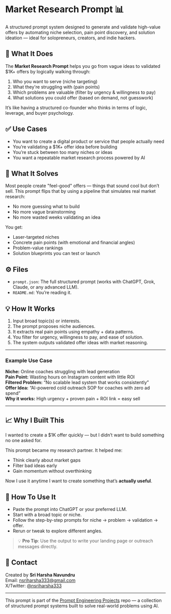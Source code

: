 # Market Research Prompt 📊

A structured prompt system designed to generate and validate high-value offers by automating niche selection, pain point discovery, and solution ideation — ideal for solopreneurs, creators, and indie hackers.

## 🎯 What It Does

The **Market Research Prompt** helps you go from vague ideas to validated $1K+ offers by logically walking through:

1. Who you want to serve (niche targeting)
2. What they're struggling with (pain points)
3. Which problems are valuable (filter by urgency & willingness to pay)
4. What solutions you could offer (based on demand, not guesswork)

It’s like having a structured co-founder who thinks in terms of logic, leverage, and buyer psychology.

## ✅ Use Cases

- You want to create a digital product or service that people actually need  
- You’re validating a $1K+ offer idea before building  
- You’re stuck between too many niches or ideas  
- You want a repeatable market research process powered by AI  

## 🧠 What It Solves

Most people create "feel-good" offers — things that sound cool but don’t sell. This prompt flips that by using a pipeline that simulates real market research:

- No more guessing what to build  
- No more vague brainstorming  
- No more wasted weeks validating an idea  

You get:
- Laser-targeted niches  
- Concrete pain points (with emotional and financial angles)  
- Problem-value rankings  
- Solution blueprints you can test or launch

## ⚙️ Files

- `prompt.json`: The full structured prompt (works with ChatGPT, Grok, Claude, or any advanced LLM).
- `README.md`: You’re reading it.

## 💡 How It Works

1. Input broad topic(s) or interests.
2. The prompt proposes niche audiences.
3. It extracts real pain points using empathy + data patterns.
4. You filter for urgency, willingness to pay, and ease of solution.
5. The system outputs validated offer ideas with market reasoning.

---

### Example Use Case

**Niche:** Online coaches struggling with lead generation  
**Pain Point:** Wasting hours on Instagram content with little ROI  
**Filtered Problem:** “No scalable lead system that works consistently”  
**Offer Idea:** “AI-powered cold outreach SOP for coaches with zero ad spend”  
**Why it works:** High urgency + proven pain + ROI link = easy sell

---

## 📈 Why I Built This

I wanted to create a $1K offer quickly — but I didn’t want to build something no one asked for.

This prompt became my research partner. It helped me:
- Think clearly about market gaps  
- Filter bad ideas early  
- Gain momentum without overthinking  

Now I use it anytime I want to create something that’s **actually useful**.

## 🚀 How To Use It

- Paste the prompt into ChatGPT or your preferred LLM.
- Start with a broad topic or niche.
- Follow the step-by-step prompts for niche → problem → validation → offer.
- Rerun or tweak to explore different angles.

> 💡 **Pro Tip**: Use the output to write your landing page or outreach messages directly.

## 💬 Contact

Created by **Sri Harsha Navundru**  
Email: nsriharsha333@gmail.com  
X/Twitter: [@nsriharsha333](https://twitter.com/nsriharsha333)

---

This prompt is part of the [Prompt Engineering Projects](https://github.com/harsha123e/prompt-engineering-projects) repo — a collection of structured prompt systems built to solve real-world problems using AI.


